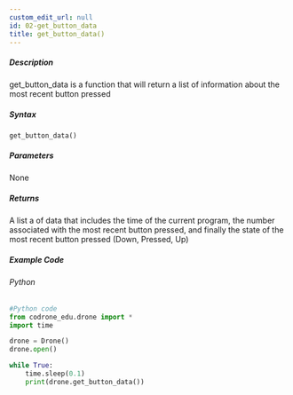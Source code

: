 ```yaml
---
custom_edit_url: null
id: 02-get_button_data
title: get_button_data()
---
```


##### Description

get_button_data is a function that will return a list of information about the most recent button pressed

##### Syntax
```get_button_data()```


##### Parameters

None


##### Returns

A list a of data that includes the time of the current program, the number associated with the most recent button pressed, and
finally the state of the most recent button pressed (Down, Pressed, Up)

##### Example Code
###### Python
```python
#Python code
from codrone_edu.drone import *
import time

drone = Drone()
drone.open()

while True:
    time.sleep(0.1)
    print(drone.get_button_data())

```